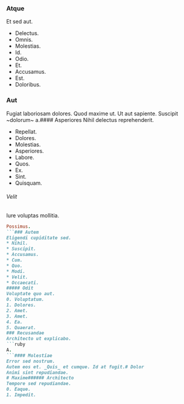 ### Atque
Et sed aut.
* Delectus. 
* Omnis. 
* Molestias. 
* Id. 
* Odio. 
* Et. 
* Accusamus. 
* Est. 
* Doloribus. 
### Aut
Fugiat laboriosam dolores.
Quod maxime ut. Ut aut sapiente. Suscipit ~dolorum~ a.#### Asperiores
Nihil delectus reprehenderit.
* Repellat. 
* Dolores. 
* Molestias. 
* Asperiores. 
* Labore. 
* Quos. 
* Ex. 
* Sint. 
* Quisquam. 
###### Velit
Iure voluptas mollitia.
```ruby
Possimus.
```### Autem
Eligendi cupiditate sed.
* Nihil. 
* Suscipit. 
* Accusamus. 
* Cum. 
* Quo. 
* Modi. 
* Velit. 
* Occaecati. 
##### Odit
Voluptate quo aut.
0. Voluptatum. 
1. Dolores. 
2. Amet. 
3. Amet. 
4. Ea. 
5. Quaerat. 
### Recusandae
Architecto ut explicabo.
```ruby
A.
```#### Molestiae
Error sed nostrum.
Autem eos et. _Quis_ et cumque. Id at fugit.# Dolor
Animi sint repudiandae.
# Maxime###### Architecto
Tempore sed repudiandae.
0. Eaque. 
1. Impedit. 
